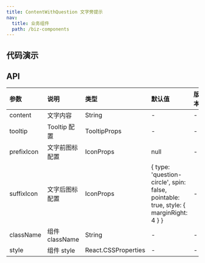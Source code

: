 ```yaml
---
title: ContentWithQuestion 文字旁提示
nav:
  title: 业务组件
  path: /biz-components
---
```


## 代码演示

<code src="./demo/basic.tsx" title="基本" description="组件默认情况图标在文字后，如不需要自定义图标，则不需要传 suffixIcon
"></code>

<code src="./demo/prefix.tsx" title="图标在文字前" description="图标若在文字前，需把 suffixIcon 置为 null，prefixIcon 使用默认图标的话传 true"></code>

## API

| 参数 | 说明 | 类型 | 默认值 | 版本 |
| :-- | :-- | :-- | :-- | :-- |
| content | 文字内容 | String | - | - |
| tooltip | Tooltip 配置 | TooltipProps | - | - |
| prefixIcon | 文字前图标配置 | IconProps | null | - |
| suffixIcon | 文字后图标配置 | IconProps | { type: 'question-circle', spin: false, pointable: true, style: { marginRight: 4 } } | - |
| className | 组件 className | String | - | - |
| style | 组件 style | React.CSSProperties | - | - |
